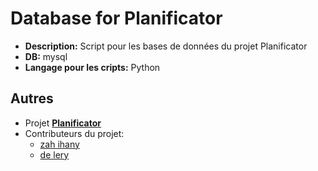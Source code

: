# Database for Planificator

- **Description:** Script pour les bases de données du projet Planificator
- **DB:** mysql
- **Langage pour les cripts:** Python

## Autres

- Projet **[Planificator]()**
- Contributeurs du projet:
  - [zah ihany](https://github.com/josoavj)
  - [de lery](https://github.com/AinaMaminirina18)
